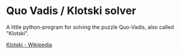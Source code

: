 # Quo Vadis / Klotski solver
A little python-program for solving the puzzle Quo-Vadis, also called "Klotski".

[Klotski - Wikipedia](https://en.wikipedia.org/wiki/Klotski)
